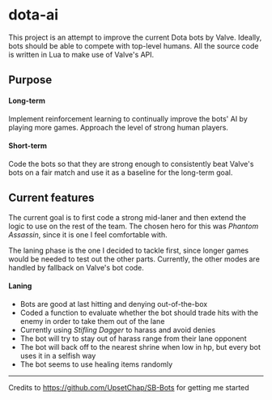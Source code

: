 # dota-ai
This project is an attempt to improve the current Dota bots by Valve. 
Ideally, bots should be able to compete with top-level humans.
All the source code is written in Lua to make use of Valve's API. 

## Purpose
#### Long-term
Implement reinforcement learning to continually improve the bots' AI by playing more games. Approach the level of strong human players.
#### Short-term
Code the bots so that they are strong enough to consistently beat Valve's bots on a fair match and use it as a baseline for the long-term goal.

## Current features
The current goal is to first code a strong mid-laner and then extend the logic to use on the rest of the team. The chosen hero for this was _Phantom Assassin_, since it is one I feel comfortable with.

The laning phase is the one I decided to tackle first, since longer games would be needed to test out the other parts. Currently, the other modes are handled by fallback on Valve's bot code.
#### Laning 
- Bots are good at last hitting and denying out-of-the-box
- Coded a function to evaluate whether the bot should trade hits with the enemy in order to take them out of the lane
- Currently using _Stifling Dagger_ to harass and avoid denies
- The bot will try to stay out of harass range from their lane opponent
- The bot will back off to the nearest shrine when low in hp, but every bot uses it in a selfish way
- The bot seems to use healing items randomly

---
Credits to https://github.com/UpsetChap/SB-Bots for getting me started
